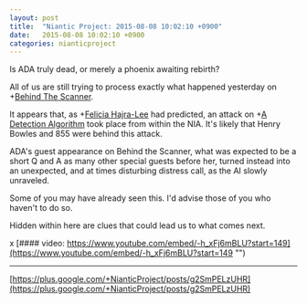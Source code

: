 ```yaml
---
layout: post
title:  "Niantic Project: 2015-08-08 10:02:10 +0900"
date:   2015-08-08 10:02:10 +0900
categories: nianticproject
---
```

Is ADA truly dead, or merely a phoenix awaiting rebirth?

All of us are still trying to process exactly what happened yesterday on +[Behind The Scanner](https://plus.google.com/113020726391023655192 "").

It appears that, as +[Felicia Hajra-Lee](https://plus.google.com/118344555717370644832 "") had predicted, an attack on +[A Detection Algorithm](https://plus.google.com/114076692022231059864 "") took place from within the NIA. It's likely that Henry Bowles and 855 were behind this attack.

ADA's guest appearance on Behind the Scanner, what was expected to be a short Q and A as many other special guests before her, turned instead into an unexpected, and at times disturbing distress call, as the AI slowly unraveled.

Some of you may have already seen this. I'd advise those of you who haven't to do so.

Hidden within here are clues that could lead us to what comes next.

x
[#### video: https://www.youtube.com/embed/-h_xFj6mBLU?start=149](https://www.youtube.com/embed/-h_xFj6mBLU?start=149 "")
- - -
[https://plus.google.com/+NianticProject/posts/g2SmPELzUHR](https://plus.google.com/+NianticProject/posts/g2SmPELzUHR)
